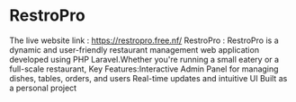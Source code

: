 # RestroPro
The live website link : https://restropro.free.nf/
RestroPro : RestroPro is a dynamic and user-friendly restaurant management web application developed using PHP Laravel.Whether you're running a small eatery or a full-scale restaurant, Key Features:Interactive Admin Panel for managing dishes, tables, orders, and users  Real-time updates and intuitive UI Built as a personal project

